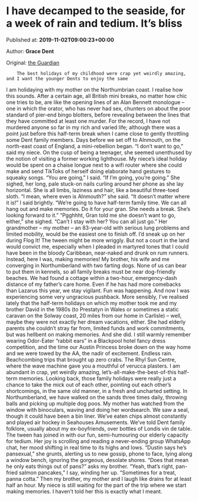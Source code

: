 
# I have decamped to the seaside, for a week of rain and tedium. It’s bliss

Published at: **2019-11-02T09:00:23+00:00**

Author: **Grace Dent**

Original: [the Guardian](https://www.theguardian.com/lifeandstyle/commentisfree/2019/nov/02/decamped-seaside-week-of-rain-and-tedium)


        The best holidays of my childhood were crap yet weirdly amazing, and I want the younger Dents to enjoy the same
      
I am holidaying with my mother on the Northumbrian coast. I realise how this sounds. After a certain age, all British mini breaks, no matter how chic one tries to be, are like the opening lines of an Alan Bennett monologue – one in which the orator, who has never had sex, chunters on about the poor standard of pier-end bingo blotters, before revealing between the lines that they have committed at least one murder. For the record, I have not murdered anyone so far in my rich and varied life; although there was a point just before this half-term break when I came close to gently throttling some Dent family members.
Days before we set off to Alnmouth, on the north-east coast of England, a mini-rebellion began. “I don’t want to go,” said my niece. On the cusp of being a teenager, she seemed unenthused by the notion of visiting a former working lighthouse. My niece’s ideal holiday would be spent on a chaise longue next to a wifi router where she could make and send TikToks of herself doing elaborate hand gestures to squeaky songs. “You are going,” I said. “If I’m going, you’re going.”
She sighed, her long, pale stuck-on nails curling around her phone as she lay horizontal. She is all limbs, laziness and hair, like a beautiful three-toed sloth. “I mean, where even is Alnmouth?” she said.
“It doesn’t matter where it is!” I said brightly. “We’re going to have half-term family time. We can all hang out and make memories. Do it for your gran. She needs a break. She’s looking forward to it.”
“Pgghhht, Gran told me she doesn’t want to go, either,” she sighed. “Can’t I stay with her? You can all just go.”
Her grandmother – my mother – an 83-year-old with serious lung problems and limited mobility, would be the easiest one to finish off. I’d sneak up on her during Flog It! The tween might be more wriggly. But not a court in the land would convict me, especially when I pleaded in martyred tones that I could have been in the bloody Caribbean, near-naked and drunk on rum runners.
Instead, here I was, making memories! My brother, his wife and me converging in Northumberland with two farting dogs. None of us can bear to put them in kennels, so all family breaks must be near dog-friendly beaches. We had found a cottage within a two-hour, emergency-dash distance of my father’s care home. Even if he has had more comebacks than Lazarus this year, we stay vigilant. Fun was happening. And now I was experiencing some very ungracious pushback.
More sensibly, I’ve realised lately that the half-term holidays on which my mother took me and my brother David in the 1980s (to Prestatyn in Wales or sometimes a static caravan on the Solway coast, 20 miles from our home in Carlisle) – well, maybe they were not exactly her dream vacations, either. She had elderly parents she couldn’t stray far from, limited funds and work commitments, but was hellbent on making memories.
And she did. I still warmly remember wearing Odor-Eater “rabbit ears” in a Blackpool hotel fancy dress competition, and the time our Austin Princess broke down on the way home and we were towed by the AA, the nadir of excitement. Endless rain. Beachcombing trips that brought up zero crabs. The Rhyl Sun Centre, where the wave machine gave you a mouthful of verucca plasters.
I am abundant in crap, yet weirdly amazing, let’s-all-make-the-best-of-this half-term memories. Looking back, those family holidays were really just a chance to take the mick out of each other, pointing out each other’s shortcomings, in the same old manner, in a fresh and uncharted setting.
In Northumberland, we have walked on the sands three times daily, throwing balls and picking up multiple dog poos. My mother has watched from the window with binoculars, waving and doing her wordsearch. We saw a seal, though it could have been a bin liner. We’ve eaten chips almost constantly and played air hockey in Seahouses Amusements. We’ve told Dent family folklore, usually about my ex-boyfriends, over bottles of Londis vin de table.
The tween has joined in with our fun, semi-humouring our elderly capacity for tedium. Her joy is scrolling and reading a never-ending group WhatsApp chat, her mood shifting in real time to its highs and lows. “Dustin says he’s pansexual,” she grunts, alerting us to new gossip, phone to face, lying along a window bench, ignoring the gorgeous, desolate shores.
“Does that mean he only eats things out of pans?” asks my brother. “Yeah, that’s right, pan-fried salmon pancakes,” I say, winding her up. “Sometimes for a treat, panna cotta.”
Then my brother, my mother and I laugh like drains for at least half an hour. My niece is still waiting for the part of the trip where we start making memories. I haven’t told her this is exactly what I meant.
